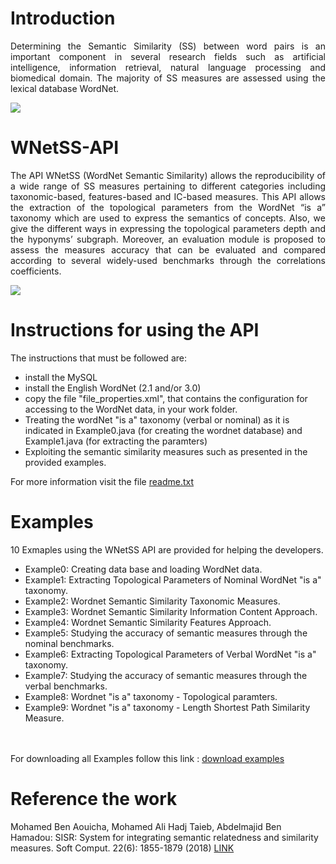 # Introduction
<p align="justify">Determining the Semantic Similarity (SS) between word pairs is an important component in several research fields such as artificial intelligence, information retrieval, natural language processing and biomedical domain. The majority of SS measures are assessed using the lexical database WordNet.</p>
<img src="https://user-images.githubusercontent.com/19282671/112055772-8d103f80-8b57-11eb-9ce6-2e84841c0336.png"/ align="center">
<br>

# WNetSS-API
 <p align="justify">The API WNetSS (WordNet Semantic Similarity) allows the reproducibility of a wide range of SS measures pertaining to different categories including taxonomic-based, features-based and IC-based measures. This API allows the extraction of the topological parameters from the WordNet “is a” taxonomy which are used to express the semantics of concepts. Also, we give the different ways in expressing the topological parameters depth and the hyponyms’ subgraph. Moreover, an evaluation module is proposed to assess the measures accuracy that can be evaluated and compared according to several widely-used benchmarks through the correlations coefficients.</p>
 
 <img src="https://user-images.githubusercontent.com/19282671/112054825-5e459980-8b56-11eb-82f3-df2330db8f93.png" align="center"/>
 <br>
 
 # Instructions for using the API
The instructions that must be followed are:
<ul>
 <li> install the MySQL </li>

<li>install the English WordNet (2.1 and/or 3.0)</li>

<li>copy the file "file_properties.xml", that contains the configuration for accessing to the WordNet data, in your work folder.</li>

<li>Treating the wordNet "is a" taxonomy (verbal or nominal) as it is indicated in Example0.java (for creating the wordnet database) 
  and Example1.java (for extracting the paramters)</li>

<li>Exploiting the semantic similarity measures such as presented in the provided examples.</li>
</ul>
For more information visit the file <a href="https://github.com/MohamedAliHadjTaieb/WNetSS-API/blob/main/Readme.txt">readme.txt</a>

# Examples
10 Exmaples using the WNetSS API are provided for helping the developers.
<ul>
 <li>Example0: Creating data base and loading WordNet data.</li>

 <li>Example1: Extracting Topological Parameters of Nominal WordNet "is a" taxonomy.</li>

 <li>Example2: Wordnet Semantic Similarity Taxonomic Measures.</li>

 <li>Example3: Wordnet Semantic Similarity Information Content Approach.</li>

 <li>Example4: Wordnet Semantic Similarity Features Approach.</li>

 <li>Example5: Studying the accuracy of semantic measures through the nominal benchmarks.</li>

 <li>Example6: Extracting Topological Parameters of Verbal WordNet "is a" taxonomy.</li>

 <li>Example7: Studying the accuracy of semantic measures through the verbal benchmarks.</li>

 <li>Example8: Wordnet "is a" taxonomy - Topological paramters.</li>

 <li>Example9: Wordnet "is a" taxonomy - Length Shortest Path Similarity Measure.</li>
</ul> <br><br>
 For downloading all Examples follow this link : <a href="https://drive.google.com/file/d/11Kvs2oJtxEC8TZgZPRWNlLc2MweMG98A/view?usp=sharing">download examples</a>
 
 # Reference the work
 Mohamed Ben Aouicha, Mohamed Ali Hadj Taieb, Abdelmajid Ben Hamadou: SISR: System for integrating semantic relatedness and similarity measures. Soft Comput. 22(6): 1855-1879 (2018) <a href="https://link.springer.com/article/10.1007/s00500-016-2438-x">LINK</a>
